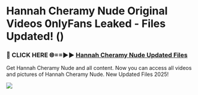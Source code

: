 # Hannah Cheramy Nude Original Videos 0nlyFans Leaked - Files Updated! ()

<h3>🔴 CLICK HERE 🌐==►► <a href="https://tinyurl.com/2p9ay9w9" rel="nofollow">Hannah Cheramy Nude Updated Files</a></h3>

Get Hannah Cheramy Nude and all content. Now you can access all videos and pictures of Hannah Cheramy Nude. New Updated Files 2025!

[![](https://i.imgur.com/KQgVmj3.gif)](https://tinyurl.com/2p9ay9w9)

